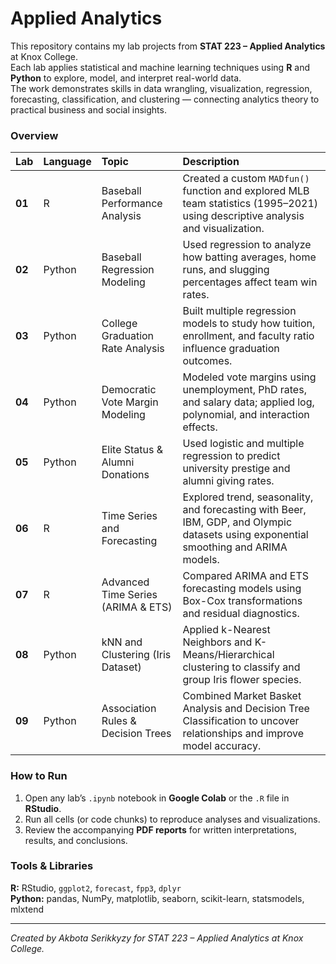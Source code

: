 # Applied Analytics

This repository contains my lab projects from **STAT 223 – Applied Analytics** at Knox College.  
Each lab applies statistical and machine learning techniques using **R** and **Python** to explore, model, and interpret real-world data.  
The work demonstrates skills in data wrangling, visualization, regression, forecasting, classification, and clustering — connecting analytics theory to practical business and social insights.



### Overview
| Lab | Language | Topic | Description |
|:--|:--|:--|:--|
| **01** | R | Baseball Performance Analysis | Created a custom `MADfun()` function and explored MLB team statistics (1995–2021) using descriptive analysis and visualization. |
| **02** | Python | Baseball Regression Modeling | Used regression to analyze how batting averages, home runs, and slugging percentages affect team win rates. |
| **03** | Python | College Graduation Rate Analysis | Built multiple regression models to study how tuition, enrollment, and faculty ratio influence graduation outcomes. |
| **04** | Python | Democratic Vote Margin Modeling | Modeled vote margins using unemployment, PhD rates, and salary data; applied log, polynomial, and interaction effects. |
| **05** | Python | Elite Status & Alumni Donations | Used logistic and multiple regression to predict university prestige and alumni giving rates. |
| **06** | R | Time Series and Forecasting | Explored trend, seasonality, and forecasting with Beer, IBM, GDP, and Olympic datasets using exponential smoothing and ARIMA models. |
| **07** | R | Advanced Time Series (ARIMA & ETS) | Compared ARIMA and ETS forecasting models using Box-Cox transformations and residual diagnostics. |
| **08** | Python | kNN and Clustering (Iris Dataset) | Applied k-Nearest Neighbors and K-Means/Hierarchical clustering to classify and group Iris flower species. |
| **09** | Python | Association Rules & Decision Trees | Combined Market Basket Analysis and Decision Tree Classification to uncover relationships and improve model accuracy. |


### How to Run
1. Open any lab’s `.ipynb` notebook in **Google Colab** or the `.R` file in **RStudio**.  
2. Run all cells (or code chunks) to reproduce analyses and visualizations.  
3. Review the accompanying **PDF reports** for written interpretations, results, and conclusions.


### Tools & Libraries
**R:** RStudio, `ggplot2`, `forecast`, `fpp3`, `dplyr`  
**Python:** pandas, NumPy, matplotlib, seaborn, scikit-learn, statsmodels, mlxtend

---

*Created by Akbota Serikkyzy for STAT 223 – Applied Analytics at Knox College.*
